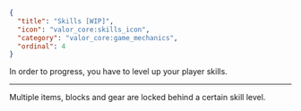 ```json
{
  "title": "Skills [WIP]",
  "icon": "valor_core:skills_icon", 
  "category": "valor_core:game_mechanics",
  "ordinal": 4
}
```

In order to progress, you have to level up your player skills.

---

Multiple items, blocks and gear are locked behind a certain skill level.
